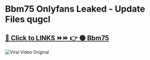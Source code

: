 
 # Bbm75 Onlyfans Leaked - Update Files qugcl

## <h2><a href="https://clipsfans.com/Bbm75&ref=git">🔗 Click to LINKS ⏩⏩ 👉 🟢 Bbm75 </a></h2>

<a href="https://clipsfans.com/Bbm75&ref=git" rel="nofollow" data-target="animated-image.originalLink"><img src="https://i.ibb.co.com/xMMVF88/686577567.gif" alt="Viral Video Original" style="max-width: 100%; display: inline-block;" data-target="animated-image.originalImage"></a>


